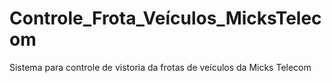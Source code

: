 # Controle_Frota_Veículos_MicksTelecom
Sistema para controle de vistoria da frotas de veículos da Micks Telecom
